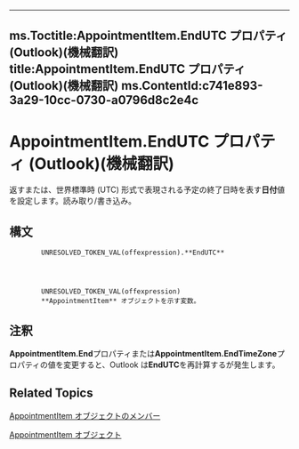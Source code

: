 

---
ms.Toctitle:AppointmentItem.EndUTC プロパティ (Outlook)(機械翻訳)
title:AppointmentItem.EndUTC プロパティ (Outlook)(機械翻訳)
ms.ContentId:c741e893-3a29-10cc-0730-a0796d8c2e4c
---
# AppointmentItem.EndUTC プロパティ (Outlook)(機械翻訳)




返すまたは、世界標準時 (UTC) 形式で表現される予定の終了日時を表す**日付**値を設定します。読み取り/書き込み。

## 構文

            UNRESOLVED_TOKEN_VAL(offexpression).**EndUTC**




            UNRESOLVED_TOKEN_VAL(offexpression)
            **AppointmentItem** オブジェクトを示す変数。



## 注釈
**AppointmentItem.End**プロパティまたは**AppointmentItem.EndTimeZone**プロパティの値を変更すると、Outlook は**EndUTC**を再計算するが発生します。



## Related Topics

[AppointmentItem オブジェクトのメンバー](c72c459d-6d3c-7a05-aa4a-b1b767ddc0b2.md)

[AppointmentItem オブジェクト](204a409d-654e-27aa-643a-8344c631b82d.md)




